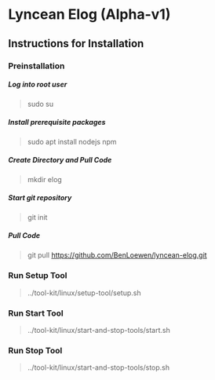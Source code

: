 # Lyncean Elog (Alpha-v1)

## Instructions for Installation

### Preinstallation
##### Log into root user
> sudo su
##### Install prerequisite packages
> sudo apt install nodejs npm
##### Create Directory and Pull Code
> mkdir elog
##### Start git repository
> git init
##### Pull Code 
> git pull https://github.com/BenLoewen/lyncean-elog.git

### Run Setup Tool
> ../tool-kit/linux/setup-tool/setup.sh

### Run Start Tool
> ../tool-kit/linux/start-and-stop-tools/start.sh

### Run Stop Tool
> ../tool-kit/linux/start-and-stop-tools/stop.sh

